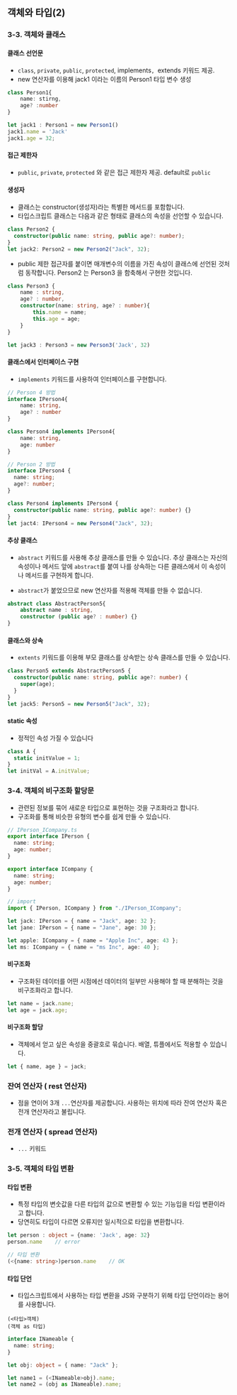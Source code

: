 ## 객체와 타입(2)

### 3-3. 객체와 클래스

#### 클래스 선언문

- `class`, `private`, `public`, `protected`, implements`, `extends 키워드 제공.
- new 연산자를 이용해 jack1 이라는 이름의 Person1 타입 변수 생성

```ts
class Person1{
    name: stirng,
    age? :number
}

let jack1 : Person1 = new Person1()
jack1.name = 'Jack'
jack1.age = 32;
```

#### 접근 제한자

- `public`, `private`, `protected` 와 같은 접근 제한자 제공.
  default로 `public`

#### 생성자

- 클래스는 constructor(생성자)라는 특별한 메서드를 포함합니다.
- 타입스크립트 클래스는 다음과 같은 형태로 클래스의 속성을 선언할 수 있습니다.

```ts
class Person2 {
  constructor(public name: string, public age?: number);
}
let jack2: Person2 = new Person2("Jack", 32);
```

- public 제한 접근자를 붙이면 매개변수의 이름을 가진 속성이 클래스에 선언된 것처럼 동작합니다.
  Person2 는 Person3 을 함축해서 구현한 것입니다.

```ts
class Person3 {
    name : string,
    age? : number,
    constructor(name: string, age? : number){
        this.name = name;
        this.age = age;
    }
}

let jack3 : Person3 = new Person3('Jack', 32)
```

#### 클래스에서 인터페이스 구현

- `implements` 키워드를 사용하여 인터페이스를 구현합니다.

```ts
// Person 4 방법
interface IPerson4{
    name: string,
    age? : number
}

class Person4 implements IPerson4{
    name: string,
    age: number
}
```

```ts
// Person 2 방법
interface IPerson4 {
  name: string;
  age?: number;
}

class Person4 implements IPerson4 {
  constructor(public name: string, public age?: number) {}
}
let jact4: IPerson4 = new Person4("Jack", 32);
```

#### 추상 클래스

- `abstract` 키워드를 사용해 추상 클래스를 만들 수 있습니다.
  추상 클래스는 자신의 속성이나 메서드 앞에 `abstract`를 붙여 나를 상속하는 다른 클래스에서 이 속성이나 메서드를 구현하게 합니다.

- `abstract`가 붙었으므로 new 연산자를 적용해 객체를 만들 수 없습니다.

```ts
abstract class AbstractPerson5{
    abstract name : string,
    constructor (public age? : number) {}
}
```

#### 클래스와 상속

- `extents` 키워드를 이용해 부모 클래스를 상속받는 상속 클래스를 만들 수 있습니다.

```ts
class Person5 extends AbstractPerson5 {
  constructor(public name: string, public age?: number) {
    super(age);
  }
}
let jack5: Person5 = new Person5("Jack", 32);
```

#### static 속성

- 정적인 속성 가질 수 있습니다

```ts
class A {
  static initValue = 1;
}
let initVal = A.initValue;
```

### 3-4. 객체의 비구조화 할당문

- 관련된 정보를 묶어 새로운 타입으로 표현하는 것을 구조화라고 합니다.
- 구조화를 통해 비슷한 유형의 변수를 쉽게 만들 수 있습니다.

```ts
// IPerson_ICompany.ts
export interface IPerson {
  name: string;
  age: number;
}

export interface ICompany {
  name: string;
  age: number;
}

// import
import { IPerson, ICompany } from "./IPerson_ICompany";

let jack: IPerson = { name = "Jack", age: 32 };
let jane: IPerson = { name = "Jane", age: 30 };

let apple: ICompany = { name = "Apple Inc", age: 43 };
let ms: ICompany = { name = "ms Inc", age: 40 };
```

#### 비구조화

- 구조화된 데이터를 어떤 시점에선 데이터의 일부만 사용해야 할 때 분해하는 것을 비구조화라고 합니다.

```ts
let name = jack.name;
let age = jack.age;
```

#### 비구조화 할당

- 객체에서 얻고 싶은 속성을 중괄호로 묶습니다.
  배열, 튜플에서도 적용할 수 있습니다.

```ts
let { name, age } = jack;
```

### 잔여 연산자 ( rest 연산자)

- 점을 연이어 3개 `...`연산자를 제공합니다.
  사용하는 위치에 따라 잔여 연산자 혹은 전개 연산자라고 불립니다.

### 전개 연산자 ( spread 연산자)

- `...` 키워드

### 3-5. 객체의 타입 변환

#### 타입 변환

- 특정 타입의 변숫값을 다른 타입의 값으로 변환할 수 있는 기능입을 타입 변환이라고 합니다.
- 당연히도 타입이 다르면 오류지만 일시적으로 타입을 변환합니다.

```ts
let person : object = {name: 'Jack', age: 32}
person.name    // error

// 타입 변환
(<{name: string>)person.name    // OK
```

#### 타입 단언

- 타입스크립트에서 사용하는 타입 변환을 JS와 구분하기 위해 타입 단언이라는 용어를 사용합니다.

```TS
(<타입>객체)
(객체 as 타입)
```

```ts
interface INameable {
  name: string;
}

let obj: object = { name: "Jack" };

let name1 = (<INameable>obj).name;
let name2 = (obj as INameable).name;
```
